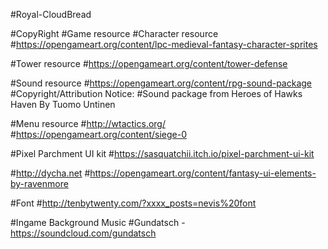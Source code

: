 #Royal-CloudBread




#CopyRight
#Game resource
#Character resource
#https://opengameart.org/content/lpc-medieval-fantasy-character-sprites

#Tower resource
#https://opengameart.org/content/tower-defense

#Sound resource
#https://opengameart.org/content/rpg-sound-package
#Copyright/Attribution Notice: 
#Sound package from Heroes of Hawks Haven By Tuomo Untinen

#Menu resource
#http://wtactics.org/
#https://opengameart.org/content/siege-0

#Pixel Parchment UI kit
#https://sasquatchii.itch.io/pixel-parchment-ui-kit

#http://dycha.net
#https://opengameart.org/content/fantasy-ui-elements-by-ravenmore

#Font
#http://tenbytwenty.com/?xxxx_posts=nevis%20font

#Ingame Background Music
#Gundatsch - https://soundcloud.com/gundatsch